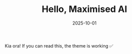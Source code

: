﻿---
title: "Hello, Maximised AI"
date: 2025-10-01
draft: false
summary: "First post with Congo + brand colors."
---
Kia ora! If you can read this, the theme is working ✅
